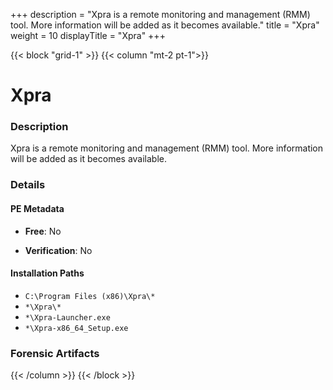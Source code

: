 +++
description = "Xpra is a remote monitoring and management (RMM) tool. More information will be added as it becomes available."
title = "Xpra"
weight = 10
displayTitle = "Xpra"
+++


{{< block "grid-1" >}}
{{< column "mt-2 pt-1">}}

# Xpra


### Description

Xpra is a remote monitoring and management (RMM) tool. More information will be added as it becomes available.




### Details


#### PE Metadata


- **Free**: No

- **Verification**: No




#### Installation Paths
- `C:\Program Files (x86)\Xpra\*`
- `*\Xpra\*`
- `*\Xpra-Launcher.exe`
- `*\Xpra-x86_64_Setup.exe`

### Forensic Artifacts










{{< /column >}}
{{< /block >}}
